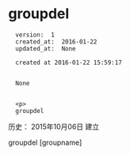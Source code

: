 
  # groupdel

      version:  1
      created_at:  2016-01-22
      updated_at:  None

      created at 2016-01-22 15:59:17 


      None


      <p>
      groupdel

历史：
2015年10月06日
建立




groupdel [groupname] 
      </p>

  